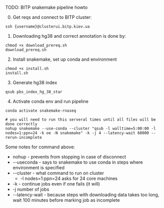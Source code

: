 TODO: BITP snakemake pipeline howto

0. Get reqs and connect to BITP cluster:

```
ssh {username}@clusterui.bitp.kiev.ua
```

1. Downloading hg38 and correct annotation is done by:
```
chmod +x download_prereq.sh
download_prereq.sh
```

2. Install snakemake, set up conda and environment
```
chmod +x install.sh
install.sh
```

3. Generate hg38 index
```
qsub pbs_index_hg_38_star
```

4. Activate conda env and run pipeline
```
conda activate snakemake-rnaseq

# you will need to run this serveral times until all files will be done correctly
nohup snakemake --use-conda --cluster "qsub -l walltime=5:00:00 -l nodes=1:ppn=24 -k oe -N snakemake" -k -j 4 --latency-wait 60000 --rerun-incomplete
```
Some notes for command above: 

 - nohup - prevents from stopping in case of disconnect
 - --useconda - says to snakemake to use conda in steps where environment is specified
 - --cluster - what command to run on cluster
	- -l nodes=1:ppn=24 asks for 24 core machines
 - -k - continue jobs even if one fails (it will)
 - -j number of jobs
 - --latency-wait - because steps with downloading data takes too long, wait 100 minutes before marking job as incomplete

